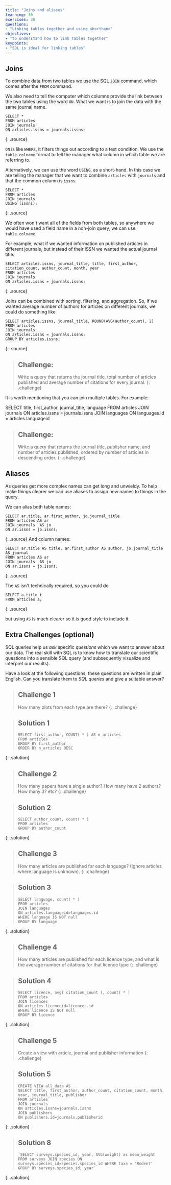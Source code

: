 ```yaml
---
title: "Joins and aliases"
teaching: 30
exercises: 30
questions:
- "Linking tables together and using shorthand"
objectives:
- "to understand how to link tables together"
keypoints:
- "SQL is ideal for linking tables"
---
```


## Joins

To combine data from two tables we use the SQL `JOIN` command, which comes after
the `FROM` command.

We also need to tell the computer which columns provide the link between the two
tables using the word `ON`.  What we want is to join the data with the same
journal name.

~~~
SELECT *
FROM articles
JOIN journals
ON articles.issns = journals.issns;
~~~
{: .source}

`ON` is like `WHERE`, it filters things out according to a test condition.  We use
the `table.colname` format to tell the manager what column in which table we are
referring to.

Alternatively, we can use the word `USING`, as a short-hand.  In this case we are
telling the manager that we want to combine `articles` with `journals` and that
the common column is `issns`.

~~~
SELECT *
FROM articles
JOIN journals
USING (issns);
~~~
{: .source}

We often won't want all of the fields from both tables, so anywhere we would
have used a field name in a non-join query, we can use `table.colname`.

For example, what if we wanted information on published articles in different
journals, but instead of their ISSN we wanted the actual journal title.

~~~
SELECT articles.issns, journal_title, title, first_author, citation_count, author_count, month, year
FROM articles
JOIN journals
ON articles.issns = journals.issns;
~~~
{: .source}

Joins can be combined with sorting, filtering, and aggregation.  So, if we
wanted average number of authors for articles on different journals, we
could do something like

~~~
SELECT articles.issns, journal_title, ROUND(AVG(author_count), 2)
FROM articles
JOIN journals
ON articles.issns = journals.issns;
GROUP BY articles.issns;
~~~
{: .source}

> ## Challenge:
>
> Write a query that returns the journal title, total number of articles published
> and average number of citations for every journal.
{: .challenge}


It is worth mentioning that you can join multiple tables. For example:

SELECT title, first_author, journal_title, language
FROM articles
JOIN journals
ON articles.issns = journals.issns
JOIN languages
ON languages.id = articles.languageid

> ## Challenge:
>
> Write a query that returns the journal title, publisher name, and number of
> articles published, ordered by number of articles in descending order.
{: .challenge}

## Aliases

As queries get more complex names can get long and unwieldy. To help make things
clearer we can use aliases to assign new names to things in the query.

We can alias both table names:

~~~
SELECT ar.title, ar.first_author, jo.journal_title
FROM articles AS ar
JOIN journals  AS jo
ON ar.issns = jo.issns;
~~~
{: .source}
And column names:

~~~
SELECT ar.title AS title, ar.first_author AS author, jo.journal_title AS journal
FROM articles AS ar
JOIN journals  AS jo
ON ar.issns = jo.issns;
~~~
{: .source}

The `AS` isn't technically required, so you could do

~~~
SELECT a.title t
FROM articles a;
~~~
{: .source}

but using `AS` is much clearer so it is good style to include it.

## Extra Challenges (optional)

SQL queries help us *ask* specific *questions* which we want to answer about
our data. The real skill with SQL is to know how to translate our scientific
questions into a sensible SQL query (and subsequently visualize and interpret
our results).

Have a look at the following questions; these questions are written in plain
English. Can you translate them to *SQL queries* and give a suitable answer?

> ## Challenge 1
> How many plots from each type are there?
{: .challenge}

> ## Solution 1
> ~~~
> SELECT first_author, COUNT( * ) AS n_articles
> FROM articles
> GROUP BY first_author
> ORDER BY n_articles DESC
> ~~~
{: .solution}

> ## Challenge 2
> How many papers have a single author? How many have 2 authors? How many 3? etc?
{: .challenge}

> ## Solution 2
> ~~~
> SELECT author_count, count( * )
> FROM articles
> GROUP BY author_count
> ~~~
{: .solution}

> ## Challenge 3
> How many articles are published for each language? (Ignore articles where
> language is unknown).
{: .challenge}

> ## Solution 3
> ~~~
> SELECT language, count( * )
> FROM articles
> JOIN languages
> ON articles.languageid=languages.id
> WHERE language IS NOT null
> GROUP BY language
> ~~~
{: .solution}

> ## Challenge 4
> How many articles are published for each licence type, and what is the average
> number of citations for that licence type
{: .challenge}

> ## Solution 4
> ~~~
> SELECT licence, avg( citation_count ), count( * )
> FROM articles
> JOIN licences
> ON articles.licenceid=licences.id
> WHERE licence IS NOT null
> GROUP BY licence
> ~~~
{: .solution}

> ## Challenge 5
> Create a view with article, journal and publisher information
{: .challenge}

> ## Solution 5
> ~~~
> CREATE VIEW all_data AS
> SELECT title, first_author, author_count, citation_count, month, year, journal_title, publisher
> FROM articles
> JOIN journals
> ON articles.issns=journals.issns
> JOIN publishers
> ON publishers.id=journals.publisherid
> ~~~
{: .solution}

> ## Solution 8
> ~~~
> `SELECT surveys.species_id, year, AVG(weight) as mean_weight FROM surveys JOIN species ON surveys.species_id=species.species_id WHERE taxa = 'Rodent' GROUP BY surveys.species_id, year`
> ~~~
{: .solution}